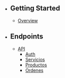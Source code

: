 - ## Getting Started
    - [Overview](/{{route}}/{{version}}/overview)
  
- ## Endpoints
    - [API](#)
        - [Auth](/{{route}}/{{version}}/root/auth)
        - [Servicios](/{{route}}/{{version}}/root/servicios)
        - [Productos](/{{route}}/{{version}}/root/productos)
        - [Ordenes](/{{route}}/{{version}}/root/ordenes)
    
  
